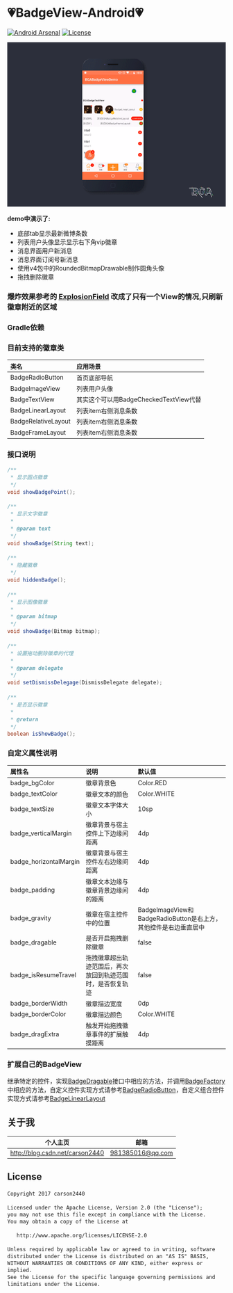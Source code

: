 :heartpulse:BadgeView-Android:heartpulse:
============

[![Android Arsenal](https://img.shields.io/badge/Android%20Arsenal-BadgeView-brightgreen.svg?style=flat)](http://android-arsenal.com/details/1/2106)
[![License](https://img.shields.io/badge/license-Apache%202-green.svg)](https://www.apache.org/licenses/LICENSE-2.0)


[![images](https://github.com/carson2440/BadgeView-master/blob/master/app/demo.gif)](https://github.com/carson2440/BadgeView-master)


**demo中演示了:**
* 底部tab显示最新微博条数
* 列表用户头像显示显示右下角vip徽章
* 消息界面用户新消息
* 消息界面订阅号新消息
* 使用v4包中的RoundedBitmapDrawable制作圆角头像
* 拖拽删除徽章

### 爆炸效果参考的 [ExplosionField](https://github.com/tyrantgit/ExplosionField) 改成了只有一个View的情况,只刷新徽章附近的区域


### Gradle依赖



### 目前支持的徽章类

类名 | 应用场景
:----------- | :-----------
BadgeRadioButton | 首页底部导航
BadgeImageView | 列表用户头像
BadgeTextView | 其实这个可以用BadgeCheckedTextView代替
BadgeLinearLayout | 列表item右侧消息条数
BadgeRelativeLayout | 列表item右侧消息条数
BadgeFrameLayout | 列表item右侧消息条数

### 接口说明

```java
/**
 * 显示圆点徽章
 */
void showBadgePoint();

/**
 * 显示文字徽章
 *
 * @param text
 */
void showBadge(String text);

/**
 * 隐藏徽章
 */
void hiddenBadge();

/**
 * 显示图像徽章
 *
 * @param bitmap
 */
void showBadge(Bitmap bitmap);

/**
 * 设置拖动删除徽章的代理
 *
 * @param delegate
 */
void setDismissDelegage(DismissDelegate delegate);

/**
 * 是否显示徽章
 *
 * @return
 */
boolean isShowBadge();
```

### 自定义属性说明

属性名 | 说明 | 默认值
:----------- | :----------- | :-----------
badge_bgColor         | 徽章背景色        | Color.RED
badge_textColor         | 徽章文本的颜色        | Color.WHITE
badge_textSize         | 徽章文本字体大小        | 10sp
badge_verticalMargin         | 徽章背景与宿主控件上下边缘间距离        | 4dp
badge_horizontalMargin         | 徽章背景与宿主控件左右边缘间距离        | 4dp
badge_padding         | 徽章文本边缘与徽章背景边缘间的距离        | 4dp
badge_gravity         | 徽章在宿主控件中的位置        | BadgeImageView和BadgeRadioButton是右上方，其他控件是右边垂直居中
badge_dragable         | 是否开启拖拽删除徽章        | false
badge_isResumeTravel         | 拖拽徽章超出轨迹范围后，再次放回到轨迹范围时，是否恢复轨迹        | false
badge_borderWidth         | 徽章描边宽度        | 0dp
badge_borderColor         | 徽章描边颜色        | Color.WHITE
badge_dragExtra         | 触发开始拖拽徽章事件的扩展触摸距离        | 4dp

### 扩展自己的BadgeView

继承特定的控件，实现[BadgeDragable]()接口中相应的方法，并调用[BadgeFactory]()中相应的方法，自定义控件实现方式请参考[BadgeRadioButton]()，自定义组合控件实现方式请参考[BadgeLinearLayout]()

## 关于我

| 个人主页 | 邮箱 | 
| ------------- | ------------ |
| <a  href="http://blog.csdn.net/carson2440" target="_blank">http://blog.csdn.net/carson2440</a>  | <a href="mailto:981385016@qq.com" target="_blank">981385016@qq.com</a> |

## License

    Copyright 2017 carson2440

    Licensed under the Apache License, Version 2.0 (the "License");
    you may not use this file except in compliance with the License.
    You may obtain a copy of the License at

       http://www.apache.org/licenses/LICENSE-2.0

    Unless required by applicable law or agreed to in writing, software
    distributed under the License is distributed on an "AS IS" BASIS,
    WITHOUT WARRANTIES OR CONDITIONS OF ANY KIND, either express or implied.
    See the License for the specific language governing permissions and
    limitations under the License.
